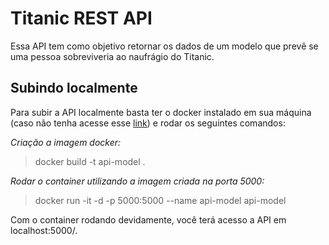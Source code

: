 # Titanic REST API 
Essa API tem como objetivo retornar os dados de um modelo que prevê se uma pessoa sobreviveria ao naufrágio do Titanic.

## Subindo localmente

Para subir a API localmente basta ter o docker instalado em sua máquina (caso não tenha acesse esse 
[link](https://docs.docker.com/engine/install/ubuntu/)) e rodar os seguintes comandos:

_Criação a imagem docker:_

>docker build -t api-model .  
>

_Rodar o container utilizando a imagem criada na porta 5000:_
>docker run -it -d -p 5000:5000 --name api-model api-model 

Com o container rodando devidamente, você terá acesso a API em localhost:5000/.